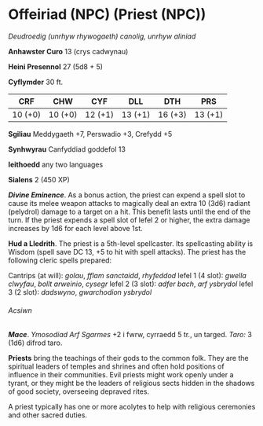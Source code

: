 # Offeiriad (NPC) (Priest (NPC))

*Deudroedig (unrhyw rhywogaeth) canolig, unrhyw aliniad*

**Anhawster Curo** 13 (crys cadwynau)

**Heini Presennol** 27 (5d8 + 5)

**Cyflymder** 30 ft.

| CRF     | CHW     | CYF     | DLL     | DTH     | PRS     |
|---------|---------|---------|---------|---------|---------|
| 10 (+0) | 10 (+0) | 12 (+1) | 13 (+1) | 16 (+3) | 13 (+1) |

**Sgiliau** Meddygaeth +7, Perswadio +3, Crefydd +5

**Synhwyrau** Canfyddiad goddefol 13

**Ieithoedd** any two languages

**Sialens** 2 (450 XP)

***Divine Eminence***. As a bonus action, the priest can expend a spell slot to cause its melee weapon attacks to magically deal an extra 10 (3d6) radiant (pelydrol) damage to a target on a hit. This benefit lasts until the end of the turn. If the priest expends a spell slot of lefel 2 or higher, the extra damage increases by 1d6 for each level above 1st.

**Hud a Lledrith**. The priest is a 5th-level spellcaster. Its spellcasting ability is Wisdom (spell save DC 13, +5 to hit with spell attacks). The priest has the following cleric spells prepared:

Cantrips (at will): *golau*, *fflam sanctaidd*, *rhyfeddod*
lefel 1 (4 slot): *gwella clwyfau*, *bollt arweinio*, *cysegr*
lefel 2 (3 slot): *adfer bach*, *arf ysbrydol*
lefel 3 (2 slot): *dadswyno*, *gwarchodion ysbrydol*

###### Acsiwn

***Mace***. *Ymosodiad Arf Sgarmes* +2 i fwrw, cyrraedd 5 tr., un targed. *Taro:* 3 (1d6) difrod taro.

**Priests** bring the teachings of their gods to the common folk. They are the spiritual leaders of temples and shrines and often hold positions of influence in their communities. Evil priests might work openly under a tyrant, or they might be the leaders of religious sects hidden in the shadows of good society, overseeing depraved rites.

A priest typically has one or more acolytes to help with religious ceremonies and other sacred duties.